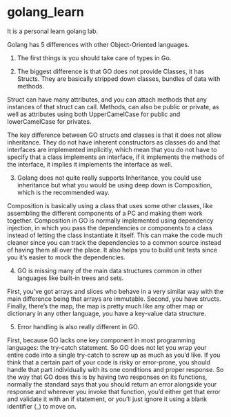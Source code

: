 # golang_learn
It is a personal learn golang lab.

Golang has 5 differences with other Object-Oriented languages.
1. The first things is you should take care of types in Go.

2. The biggest difference is that GO does not provide Classes, it has Structs. They are basically stripped down classes, 
bundles of data with methods. 

Struct can have many attributes, and you can attach methods that any instances of that struct can call. 
Methods, can also be public or private, as well as attributes using both UpperCamelCase for public and 
lowerCamelCase for privates.

The key difference between GO structs and classes is that it does not allow inheritance.
They do not have inherent constructors as classes do and that interfaces are implemented implicitly, 
which mean that you do not have to specify that a class implements an interface, if it implements the methods
of the interface, it implies it implements the interface as well.

3. Golang does not quite really supports Inheritance, you could use inheritance but what you would be using deep down is
Composition, which is the recommended way. 

Composition is basically using a class that uses some other classes, 
like assembling the different components of a PC and making them work together. 
Composition in GO is normally implemented using dependency injection, 
in which you pass the dependencies or components to a class instead of letting the class instantiate it itself.
This can make the code much cleaner since you can track the dependencies to a common source instead of having them all
over the place. It also helps you to build unit tests since you it’s easier to mock the dependencies.

4. GO is missing many of the main data structures common in other languages like built-in trees and sets.

First, you’ve got arrays and slices who behave in a very similar way with the main difference being that arrays are
immutable. Second, you have structs. Finally, there’s the map, the map is pretty much like any other map or dictionary 
in any other language, you have a key-value data structure.

5. Error handling is also really different in GO.

First, because GO lacks one key component in most programming languages: the try-catch statement. 
So GO does not let you wrap your entire code into a single try-catch to screw up as much as you’d like.
If you think that a certain part of your code is risky or error-prone, 
you should handle that part individually with its one conditions and proper response.
So the way that GO does this is by having two responses on its functions, 
normally the standard says that you should return an error alongside your response and wherever you invoke that function,
you’d either get that error and validate it with an if statement,
or you’ll just ignore it using a blank identifier (_) to move on.